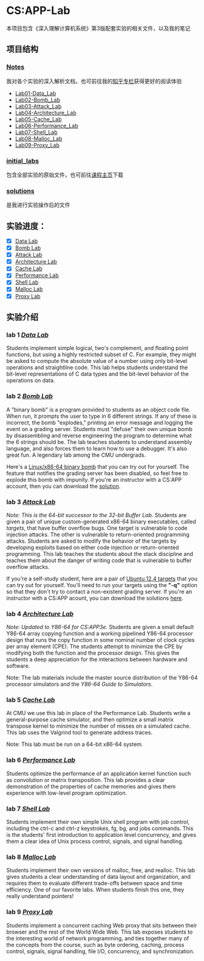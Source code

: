 # CS:APP-Lab

本项目包含《深入理解计算机系统》第3版配套实验的相关文件，以及我的笔记

## 项目结构

### [Notes](https://github.com/kcxain/CSAPP-Lab/tree/master/Notes)

我对各个实验的深入解析文档，也可前往我的[知乎专栏](https://www.zhihu.com/column/c_1480603406519238656)获得更好的阅读体验

- [Lab01-Data_Lab](https://github.com/kcxain/CSAPP-Lab/blob/master/Notes/Lab01-Data_Lab.md)
- [Lab02-Bomb_Lab](https://github.com/kcxain/CSAPP-Lab/blob/master/Notes/Lab02-Bomb_Lab.md)
- [Lab03-Attack_Lab](https://github.com/kcxain/CSAPP-Lab/blob/master/Notes/Lab03-Attack_Lab.md)
- [Lab04-Architecture_Lab](https://github.com/kcxain/CSAPP-Lab/blob/master/Notes/Lab04-Architecture_Lab.md)
- [Lab05-Cache_Lab](https://github.com/kcxain/CSAPP-Lab/blob/master/Notes/Lab05-Cache_Lab.md)
- [Lab06-Performance_Lab](https://github.com/kcxain/CSAPP-Lab/blob/master/Notes/Lab06-Performance_Lab.md)
- [Lab07-Shell_Lab](https://github.com/kcxain/CSAPP-Lab/blob/master/Notes/Lab07-Shell_Lab.md)
- [Lab08-Malloc_Lab](https://github.com/kcxain/CSAPP-Lab/blob/master/Notes/Lab08-Malloc_Lab.md)
- [Lab09-Proxy_Lab](https://github.com/kcxain/CSAPP-Lab/blob/master/Notes/Lab09-Proxy_Lab.md)

### [initial_labs](https://github.com/kcxain/CSAPP-Lab/tree/master/initial_labs)

包含全部实验的原始文件，也可前往[课程主页](http://csapp.cs.cmu.edu/3e/labs.html)下载

### [solutions](https://github.com/kcxain/CSAPP-Lab/tree/master/solutions)

是我进行实验操作后的文件

## 实验进度：

- [x] [Data Lab](https://github.com/kcxain/CSAPP-Lab/tree/master/solutions/01_Data%20Lab)
- [x] [Bomb Lab](https://github.com/kcxain/CSAPP-Lab/tree/master/solutions/02_Bomb%20Lab)
- [x] [Attack Lab](https://github.com/kcxain/CSAPP-Lab/tree/master/solutions/03_Attack%20Lab)
- [x] [Architecture Lab](https://github.com/kcxain/CSAPP-Lab/tree/master/solutions/04_Architecture%20Lab)
- [x] [Cache Lab](https://github.com/kcxain/CSAPP-Lab/tree/master/solutions/05_Cache%20Lab)
- [x] [Performance Lab](https://github.com/kcxain/CSAPP-Lab/tree/master/solutions/06_Performance%20Lab)
- [x] [Shell Lab](https://github.com/kcxain/CSAPP-Lab/tree/master/solutions/07_Shell%20Lab)
- [x] [Malloc Lab](https://github.com/kcxain/CSAPP-Lab/tree/master/solutions/08_Malloc%20Lab)
- [x] [Proxy Lab](https://github.com/kcxain/CSAPP-Lab/tree/master/solutions/09_Proxy%20Lab)

## 实验介绍

### lab 1  [*Data Lab*](http://csapp.cs.cmu.edu/3e/datalab-handout.tar)

Students implement simple logical, two's complement, and floating point functions, but using a highly restricted subset of C. For example, they might be asked to compute the absolute value of a number using only bit-level operations and straightline code. This lab helps students understand the bit-level representations of C data types and the bit-level behavior of the operations on data.

### lab 2  [*Bomb Lab*](http://csapp.cs.cmu.edu/3e/bomb.tar)

A "binary bomb" is a program provided to students as an object code file. When run, it prompts the user to type in 6 different strings. If any of these is incorrect, the bomb "explodes," printing an error message and logging the event on a grading server. Students must "defuse" their own unique bomb by disassembling and reverse engineering the program to determine what the 6 strings should be. The lab teaches students to understand assembly language, and also forces them to learn how to use a debugger. It's also great fun. A legendary lab among the CMU undergrads.

Here's a [Linux/x86-64 binary bomb](http://csapp.cs.cmu.edu/3e/bomb.tar) that you can try out for yourself. The feature that notifies the grading server has been disabled, so feel free to explode this bomb with impunity. If you're an instructor with a CS:APP account, then you can download the [solution](http://csapp.cs.cmu.edu/im/bomb-solution.txt).

### lab 3  [*Attack Lab*](http://csapp.cs.cmu.edu/3e/target1.tar)

*Note: This is the 64-bit successor to the 32-bit Buffer Lab.* Students are given a pair of unique custom-generated x86-64 binary executables, called *targets*, that have buffer overflow bugs. One target is vulnerable to code injection attacks. The other is vulnerable to return-oriented programming attacks. Students are asked to modify the behavior of the targets by developing exploits based on either code injection or return-oriented programming. This lab teaches the students about the stack discipline and teaches them about the danger of writing code that is vulnerable to buffer overflow attacks.

If you're a self-study student, here are a pair of [Ubuntu 12.4 targets](http://csapp.cs.cmu.edu/3e/target1.tar) that you can try out for yourself. You'll need to run your targets using the **"-q"** option so that they don't try to contact a non-existent grading server. If you're an instructor with a CS:APP acount, you can download the solutions [here](http://csapp.cs.cmu.edu/im/labs/target1-sol.tar).

### lab 4  [ *Architecture Lab*](http://csapp.cs.cmu.edu/3e/archlab-handout.tar)

*Note: Updated to Y86-64 for CS:APP3e.* Students are given a small default Y86-64 array copying function and a working pipelined Y86-64 processor design that runs the copy function in some nominal number of clock cycles per array element (CPE). The students attempt to minimize the CPE by modifying both the function and the processor design. This gives the students a deep appreciation for the interactions between hardware and software.

Note: The lab materials include the master source distribution of the Y86-64 processor simulators and the *Y86-64 Guide to Simulators*.

### lab 5  [*Cache Lab*](http://csapp.cs.cmu.edu/3e/cachelab-handout.tar)

At CMU we use this lab in place of the Performance Lab. Students write a general-purpose cache simulator, and then optimize a small matrix transpose kernel to minimize the number of misses on a simulated cache. This lab uses the Valgrind tool to generate address traces.

Note: This lab must be run on a 64-bit x86-64 system.

### lab 6  [*Performance Lab*](http://csapp.cs.cmu.edu/3e/perflab-handout.tar)

Students optimize the performance of an application kernel function such as convolution or matrix transposition. This lab provides a clear demonstration of the properties of cache memories and gives them experience with low-level program optimization.

### lab 7  [*Shell Lab*](http://csapp.cs.cmu.edu/3e/shlab-handout.tar)

Students implement their own simple Unix shell program with job control, including the ctrl-c and ctrl-z keystrokes, fg, bg, and jobs commands. This is the students' first introduction to application level concurrency, and gives them a clear idea of Unix process control, signals, and signal handling.

### lab 8  [*Malloc Lab*](http://csapp.cs.cmu.edu/3e/malloclab-handout.tar)

Students implement their own versions of malloc, free, and realloc. This lab gives students a clear understanding of data layout and organization, and requires them to evaluate different trade-offs between space and time efficiency. One of our favorite labs. When students finish this one, they really understand pointers!

### lab 9  [ *Proxy Lab*](http://csapp.cs.cmu.edu/3e/proxylab-handout.tar)

Students implement a concurrent caching Web proxy that sits between their browser and the rest of the World Wide Web. This lab exposes students to the interesting world of network programming, and ties together many of the concepts from the course, such as byte ordering, caching, process control, signals, signal handling, file I/O, concurrency, and synchronization.
